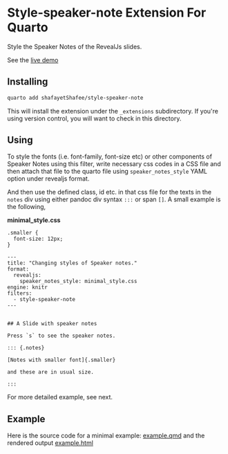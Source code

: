 # Style-speaker-note Extension For Quarto

Style the Speaker Notes of the RevealJs slides.

See the [live demo](https://shafayetshafee.github.io/style-speaker-note/example.html)

## Installing

```bash
quarto add shafayetShafee/style-speaker-note
```

This will install the extension under the `_extensions` subdirectory.
If you're using version control, you will want to check in this directory.

## Using

To style the fonts (i.e. font-family, font-size etc) or other components of Speaker Notes using this filter, write necessary css codes in a CSS file and then attach that file to the quarto file using `speaker_notes_style` YAML option under revealjs format.

And then use the defined class, id etc. in that css file for the texts in the `notes` div using either pandoc div syntax `:::` or span `[]`. A small example is the following,


**minimal_style.css**

~~~
.smaller {
  font-size: 12px;
}
~~~

~~~
---
title: "Changing styles of Speaker notes."
format: 
  revealjs:
    speaker_notes_style: minimal_style.css
engine: knitr
filters:
  - style-speaker-note
---


## A Slide with speaker notes

Press `s` to see the speaker notes.

::: {.notes}

[Notes with smaller font]{.smaller}

and these are in usual size.

:::
~~~

For more detailed example, see next.

## Example

Here is the source code for a minimal example: [example.qmd](example.qmd) and 
the rendered output [example.html](https://shafayetshafee.github.io/style-speaker-note/example.html)